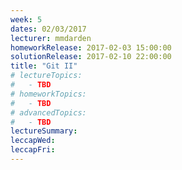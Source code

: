 ```yaml
---
week: 5
dates: 02/03/2017
lecturer: mmdarden
homeworkRelease: 2017-02-03 15:00:00
solutionRelease: 2017-02-10 22:00:00
title: "Git II"
# lectureTopics:
#   - TBD
# homeworkTopics:
#   - TBD
# advancedTopics:
#   - TBD
lectureSummary:
leccapWed:
leccapFri:
---
```

